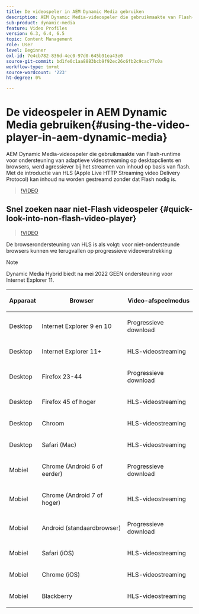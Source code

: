 ```yaml
---
title: De videospeler in AEM Dynamic Media gebruiken
description: AEM Dynamic Media-videospeler die gebruikmaakte van Flash-runtime voor ondersteuning van adaptieve videostreaming op desktopclients en browsers, werd agressiever bij het streamen van inhoud op basis van flash. Met de introductie van HLS (Apple Live HTTP Streaming video Delivery Protocol) kan inhoud nu worden gestreamd zonder dat Flash nodig is.
sub-product: dynamic-media
feature: Video Profiles
version: 6.3, 6.4, 6.5
topic: Content Management
role: User
level: Beginner
exl-id: 7e4cb782-836d-4ec0-97d0-645b91ea43e0
source-git-commit: bd1fe0c1aa8883bcb9f92ec26c6fb2c9cac77c0a
workflow-type: tm+mt
source-wordcount: '223'
ht-degree: 0%

---
```



# De videospeler in AEM Dynamic Media gebruiken{#using-the-video-player-in-aem-dynamic-media}

AEM Dynamic Media-videospeler die gebruikmaakte van Flash-runtime voor ondersteuning van adaptieve videostreaming op desktopclients en browsers, werd agressiever bij het streamen van inhoud op basis van flash. Met de introductie van HLS (Apple Live HTTP Streaming video Delivery Protocol) kan inhoud nu worden gestreamd zonder dat Flash nodig is.

>[!VIDEO](https://video.tv.adobe.com/v/16791/?quality=9&learn=on)

## Snel zoeken naar niet-Flash videospeler {#quick-look-into-non-flash-video-player}

>[!VIDEO](https://video.tv.adobe.com/v/17429/?quality=9&learn=on)

De browserondersteuning van HLS is als volgt: voor niet-ondersteunde browsers kunnen we terugvallen op progressieve videoverstrekking

>[!NOTE]
>
> Dynamic Media Hybrid biedt na mei 2022 GEEN ondersteuning voor Internet Explorer 11.

<table> 
 <thead> 
  <tr> 
   <th> <p>Apparaat</p> </th>
   <th> <p>Browser</p> </th>
   <th > <p>Video-afspeelmodus</p> </th>
  </tr>
 </thead>
 <tbody>
  <tr> 
   <td> <p>Desktop</p> </td>
   <td> <p>Internet Explorer 9 en 10</p> </td>
   <td> <p>Progressieve download</p> </td>
  </tr>
  <tr>
   <td> <p>Desktop</p> </td>
   <td> <p>Internet Explorer 11+</p> </td>
   <td> <p>HLS-videostreaming</p> </td>
  </tr>
  <tr>
   <td> <p>Desktop</p> </td>
   <td> <p>Firefox 23-44</p> </td>
   <td> <p>Progressieve download</p> </td>
  </tr>
  <tr> 
   <td> <p>Desktop</p> </td>
   <td> <p>Firefox 45 of hoger</p> </td>
   <td> <p>HLS-videostreaming</p> </td>
  </tr>
  <tr> 
   <td> <p>Desktop</p> </td>
   <td> <p>Chroom</p> </td>
   <td> <p>HLS-videostreaming</p> </td>
  </tr>
  <tr> 
   <td> <p>Desktop</p> </td>
   <td> <p>Safari (Mac)</p> </td>
   <td> <p>HLS-videostreaming</p> </td>
  </tr>
  <tr> 
   <td> <p>Mobiel</p> </td>
   <td> <p>Chrome (Android 6 of eerder)</p> </td>
   <td> <p>Progressieve download</p> </td>
  </tr>
  <tr> 
   <td> <p>Mobiel</p> </td>
   <td> <p>Chrome (Android 7 of hoger)</p> </td>
   <td> <p>HLS-videostreaming</p> </td>
  </tr>
  <tr> 
   <td> <p>Mobiel</p> </td>
   <td> <p>Android (standaardbrowser)</p> </td>
   <td> <p>Progressieve download</p> </td>
  </tr>
  <tr> 
   <td> <p>Mobiel</p> </td>
   <td> <p>Safari (iOS)</p> </td>
   <td> <p>HLS-videostreaming</p> </td>
  </tr>
  <tr> 
   <td> <p>Mobiel</p> </td>
   <td> <p>Chrome (iOS)</p> </td>
   <td> <p>HLS-videostreaming</p> </td>
  </tr>
  <tr> 
   <td> <p>Mobiel</p> </td>
   <td> <p>Blackberry</p> </td>
   <td> <p>HLS-videostreaming</p> </td>
  </tr>
 </tbody>
</table>
